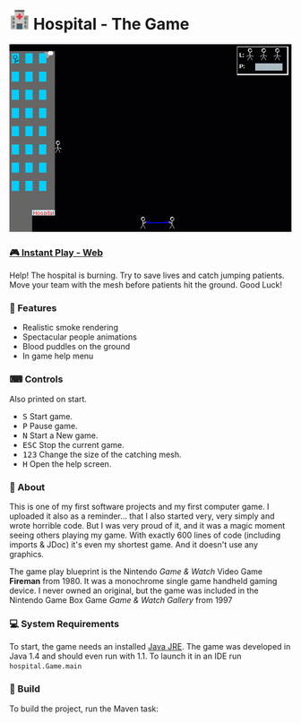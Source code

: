  # <img src=".idea/icon.png" width="36"/> Hospital - The Game

 [![Screenshot](https://github.com/TobseF/hospital/blob/screenshots/screenshot.gif)](https://hospital.xswing.net/)

### [🎮 Instant Play - Web](https://hospital.xswing.net/)

 Help!
 The hospital is burning. Try to save lives and catch jumping patients.  
 Move your team with the mesh before patients hit the ground.
 Good Luck!

 ### 🌟 Features
 * Realistic smoke rendering
 * Spectacular people animations
 * Blood puddles on the ground
 * In game help menu

 ### ⌨ Controls
 Also printed on start.
 * <kbd>S</kbd> Start game.
 * <kbd>P</kbd> Pause game.
 * <kbd>N</kbd> Start a New game.
 * <kbd>ESC</kbd> Stop the current game.
 * <kbd>1</kbd><kbd>2</kbd><kbd>3</kbd> Change the size of the catching mesh.
 * <kbd>H</kbd> Open the help screen.

 ### 📖 About
 This is one of my first software projects and my first computer game.
 I uploaded it also as a reminder... that I also started very, very simply and wrote horrible code.
 But I was very proud of it, and it was a magic moment seeing others playing my game.
 With exactly 600 lines of code (including imports & JDoc) it's even my shortest game.
 And it doesn't use any graphics. 

 The game play blueprint is the Nintendo _Game & Watch_ Video Game **Fireman** from 1980. 
 It was a monochrome single game handheld gaming device. I never owned an original, but the game
 was included in the Nintendo Game Box Game _Game & Watch Gallery_ from 1997

 ### 💻 System Requirements
 To start, the game needs an installed [Java JRE](https://www.java.com/en/download).
 The game was developed in Java 1.4 and should even run with 1.1.
 To launch it in an IDE run `hospital.Game.main`

### 🔨 Build
To build the project, run the Maven task:
```
